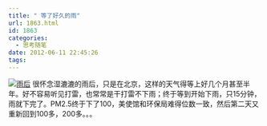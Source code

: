 ```yaml
---
title: " 等了好久的雨"
url: 1863.html
id: 1863
categories:
  - 思考随笔
date: 2012-06-11 22:45:26
tags:
---
```


[![雨后](../../../images/2012/06/IMG_1326-2012-06-09-17-32-57-2.jpg "雨后")](../../../images/2012/06/IMG_1326-2012-06-09-17-32-57-2.jpg) 很怀念湿漉漉的雨后，只是在北京，这样的天气得等上好几个月甚至半年。好不容易听见打雷，也常常是干打雷不下雨；终于等到开始下雨，只15分钟，雨就下完了。PM2.5终于下了100，美使馆和环保局难得位数一致，然后第二天又重新回到100多，200多。。。